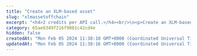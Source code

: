 ```yaml
---
title: "Create an XLM-based asset"
slug: "xlmassetoffchain"
excerpt: "<h4>2 credits per API call.</h4><br/>\n<p>Create an XLM-based asset in a virtual account. The asset must be created and configured on the Stellar blockchain before <a href=\"https://apidoc.tatum.io/tag/Stellar#operation/XlmTrustLineBlockchain\">creating a trust line</a>.</p>\n<p>This API call will create an internal virtual currency. You can create virtual accounts with off-chain support.</p>"
category: 65ae6349f216f9001c42cd4e
hidden: false
createdAt: "Mon Feb 05 2024 11:38:10 GMT+0000 (Coordinated Universal Time)"
updatedAt: "Mon Feb 05 2024 11:38:16 GMT+0000 (Coordinated Universal Time)"
---
```

